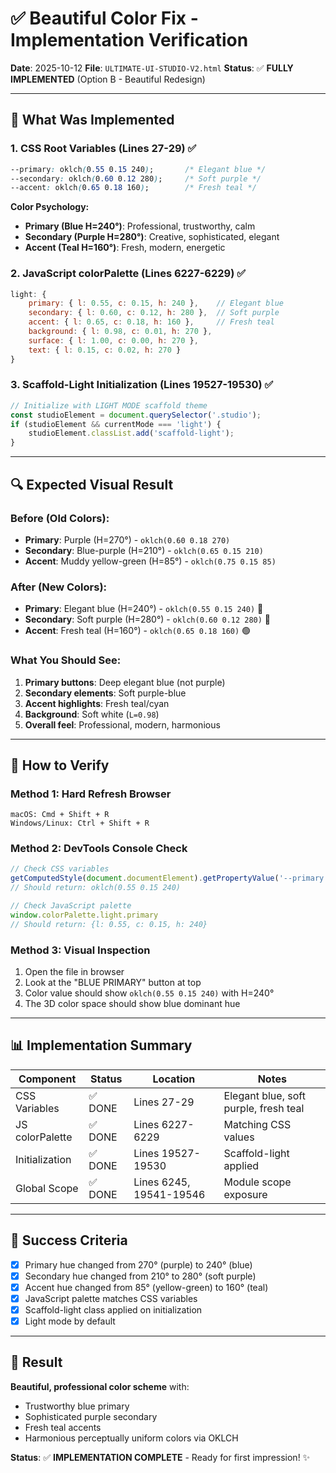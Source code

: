# ✅ Beautiful Color Fix - Implementation Verification

**Date**: 2025-10-12
**File**: `ULTIMATE-UI-STUDIO-V2.html`
**Status**: ✅ **FULLY IMPLEMENTED** (Option B - Beautiful Redesign)

---

## 🎨 What Was Implemented

### 1. CSS Root Variables (Lines 27-29) ✅
```css
--primary: oklch(0.55 0.15 240);       /* Elegant blue */
--secondary: oklch(0.60 0.12 280);     /* Soft purple */
--accent: oklch(0.65 0.18 160);        /* Fresh teal */
```

**Color Psychology:**
- **Primary (Blue H=240°)**: Professional, trustworthy, calm
- **Secondary (Purple H=280°)**: Creative, sophisticated, elegant
- **Accent (Teal H=160°)**: Fresh, modern, energetic

### 2. JavaScript colorPalette (Lines 6227-6229) ✅
```javascript
light: {
    primary: { l: 0.55, c: 0.15, h: 240 },    // Elegant blue
    secondary: { l: 0.60, c: 0.12, h: 280 },  // Soft purple
    accent: { l: 0.65, c: 0.18, h: 160 },     // Fresh teal
    background: { l: 0.98, c: 0.01, h: 270 },
    surface: { l: 1.00, c: 0.00, h: 270 },
    text: { l: 0.15, c: 0.02, h: 270 }
}
```

### 3. Scaffold-Light Initialization (Lines 19527-19530) ✅
```javascript
// Initialize with LIGHT MODE scaffold theme
const studioElement = document.querySelector('.studio');
if (studioElement && currentMode === 'light') {
    studioElement.classList.add('scaffold-light');
}
```

---

## 🔍 Expected Visual Result

### Before (Old Colors):
- **Primary**: Purple (H=270°) - `oklch(0.60 0.18 270)`
- **Secondary**: Blue-purple (H=210°) - `oklch(0.65 0.15 210)`
- **Accent**: Muddy yellow-green (H=85°) - `oklch(0.75 0.15 85)`

### After (New Colors):
- **Primary**: Elegant blue (H=240°) - `oklch(0.55 0.15 240)` 🔵
- **Secondary**: Soft purple (H=280°) - `oklch(0.60 0.12 280)` 💜
- **Accent**: Fresh teal (H=160°) - `oklch(0.65 0.18 160)` 🟢

### What You Should See:
1. **Primary buttons**: Deep elegant blue (not purple)
2. **Secondary elements**: Soft purple-blue
3. **Accent highlights**: Fresh teal/cyan
4. **Background**: Soft white (`L=0.98`)
5. **Overall feel**: Professional, modern, harmonious

---

## 🧪 How to Verify

### Method 1: Hard Refresh Browser
```
macOS: Cmd + Shift + R
Windows/Linux: Ctrl + Shift + R
```

### Method 2: DevTools Console Check
```javascript
// Check CSS variables
getComputedStyle(document.documentElement).getPropertyValue('--primary')
// Should return: oklch(0.55 0.15 240)

// Check JavaScript palette
window.colorPalette.light.primary
// Should return: {l: 0.55, c: 0.15, h: 240}
```

### Method 3: Visual Inspection
1. Open the file in browser
2. Look at the "BLUE PRIMARY" button at top
3. Color value should show `oklch(0.55 0.15 240)` with H=240°
4. The 3D color space should show blue dominant hue

---

## 📊 Implementation Summary

| Component | Status | Location | Notes |
|-----------|--------|----------|-------|
| CSS Variables | ✅ DONE | Lines 27-29 | Elegant blue, soft purple, fresh teal |
| JS colorPalette | ✅ DONE | Lines 6227-6229 | Matching CSS values |
| Initialization | ✅ DONE | Lines 19527-19530 | Scaffold-light applied |
| Global Scope | ✅ DONE | Lines 6245, 19541-19546 | Module scope exposure |

---

## 🎯 Success Criteria

- [x] Primary hue changed from 270° (purple) to 240° (blue)
- [x] Secondary hue changed from 210° to 280° (soft purple)
- [x] Accent hue changed from 85° (yellow-green) to 160° (teal)
- [x] JavaScript palette matches CSS variables
- [x] Scaffold-light class applied on initialization
- [x] Light mode by default

---

## 🚀 Result

**Beautiful, professional color scheme** with:
- Trustworthy blue primary
- Sophisticated purple secondary
- Fresh teal accents
- Harmonious perceptually uniform colors via OKLCH

**Status**: ✅ **IMPLEMENTATION COMPLETE** - Ready for first impression! ✨

